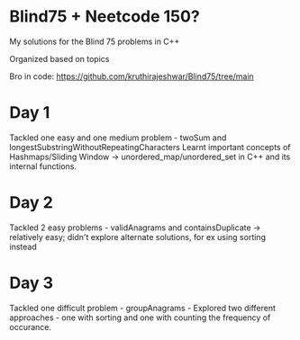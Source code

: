 # Blind75 + Neetcode 150?
My solutions for the Blind 75 problems in C++

Organized based on topics

Bro in code: https://github.com/kruthirajeshwar/Blind75/tree/main

# Day 1
Tackled one easy and one medium problem - twoSum and longestSubstringWithoutRepeatingCharacters
Learnt important concepts of Hashmaps/Sliding Window -> unordered_map/unordered_set in C++ and its internal functions.

# Day 2
Tackled 2 easy problems - validAnagrams and containsDuplicate -> relatively easy; didn't explore alternate solutions, for ex using sorting instead

# Day 3
Tackled one difficult problem - groupAnagrams - Explored two different approaches - one with sorting and one with counting the frequency of occurance.
